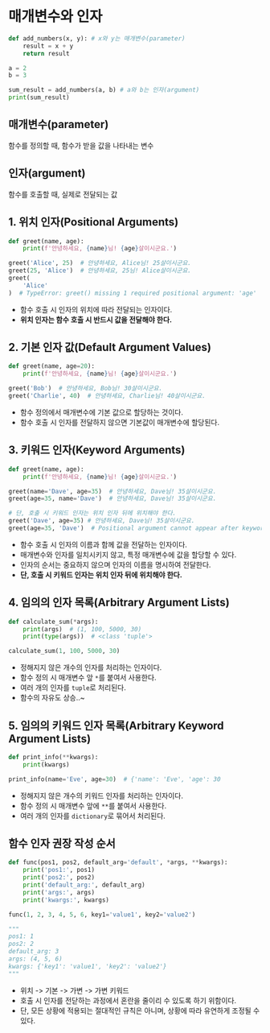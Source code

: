 # 매개변수와 인자

```python
def add_numbers(x, y): # x와 y는 매개변수(parameter)
    result = x + y
    return result

a = 2
b = 3

sum_result = add_numbers(a, b) # a와 b는 인자(argument)
print(sum_result)
```
## 매개변수(parameter)
함수를 정의할 때, 함수가 받을 값을 나타내는 변수
## 인자(argument)
함수를 호출할 때, 실제로 전달되는 값

## 1. 위치 인자(Positional Arguments)
```python
def greet(name, age):
    print(f'안녕하세요, {name}님! {age}살이시군요.')

greet('Alice', 25)  # 안녕하세요, Alice님! 25살이시군요.
greet(25, 'Alice')  # 안녕하세요, 25님! Alice살이시군요.
greet(
    'Alice'
)  # TypeError: greet() missing 1 required positional argument: 'age'
```
- 함수 호출 시 인자의 위치에 따라 전달되는 인자이다.
- **위치 인자는 함수 호출 시 반드시 값을 전달해야 한다.**

## 2. 기본 인자 값(Default Argument Values)
```python
def greet(name, age=20):
    print(f'안녕하세요, {name}님! {age}살이시군요.')

greet('Bob')  # 안녕하세요, Bob님! 30살이시군요.
greet('Charlie', 40)  # 안녕하세요, Charlie님! 40살이시군요.
```
- 함수 정의에서 매개변수에 기본 값으로 할당하는 것이다.
- 함수 호출 시 인자를 전달하지 않으면 기본값이 매개변수에 할당된다.

## 3. 키워드 인자(Keyword Arguments)
```python
def greet(name, age):
    print(f'안녕하세요, {name}님! {age}살이시군요.')

greet(name='Dave', age=35)  # 안녕하세요, Dave님! 35살이시군요.
greet(age=35, name='Dave')  # 안녕하세요, Dave님! 35살이시군요.

# 단, 호출 시 키워드 인자는 위치 인자 뒤에 위치해야 한다.
greet('Dave', age=35) # 안녕하세요, Dave님! 35살이시군요.
greet(age=35, 'Dave')  # Positional argument cannot appear after keyword arguments
```
- 함수 호출 시 인자의 이름과 함께 값을 전달하는 인자이다.
- 매개변수와 인자를 일치시키지 않고, 특정 매개변수에 값을 할당할 수 있다.
- 인자의 순서는 중요하지 않으며 인자의 이름을 명시하여 전달한다.
- **단, 호출 시 키워드 인자는 위치 인자 뒤에 위치해야 한다.**

## 4. 임의의 인자 목록(Arbitrary Argument Lists)
```python
def calculate_sum(*args):
    print(args)  # (1, 100, 5000, 30)
    print(type(args))  # <class 'tuple'>

calculate_sum(1, 100, 5000, 30)
```
- 정해지지 않은 개수의 인자를 처리하는 인자이다.
- 함수 정의 시 매개변수 앞 `*`를 붙여서 사용한다.
- 여러 개의 인자를 `tuple`로 처리된다.
- 함수의 자유도 상승..~

## 5. 임의의 키워드 인자 목록(Arbitrary Keyword Argument Lists)
```python
def print_info(**kwargs):
    print(kwargs)

print_info(name='Eve', age=30)  # {'name': 'Eve', 'age': 30
```
- 정해지지 않은 개수의 키워드 인자를 처리하는 인자이다.
- 함수 정의 시 매개변수 앞에 `**`를 붙여서 사용한다.
- 여러 개의 인자를 `dictionary`로 묶어서 처리된다.

## 함수 인자 권장 작성 순서
```python
def func(pos1, pos2, default_arg='default', *args, **kwargs):
    print('pos1:', pos1)
    print('pos2:', pos2)
    print('default_arg:', default_arg)
    print('args:', args)
    print('kwargs:', kwargs)

func(1, 2, 3, 4, 5, 6, key1='value1', key2='value2')

"""
pos1: 1
pos2: 2
default_arg: 3
args: (4, 5, 6)
kwargs: {'key1': 'value1', 'key2': 'value2'}
"""
```
- 위치 -> 기본 -> 가변 -> 가변 키워드
- 호출 시 인자를 전닫하는 과정에서 혼란을 줄이리 수 있도록 하기 위함이다.
- 단, 모든 상황에 적용되는 절대적인 규칙은 아니며, 상황에 따라 유연하게 조정될 수 있다.